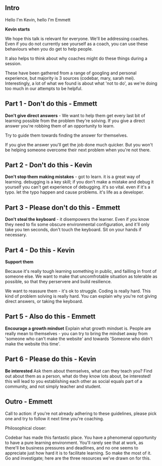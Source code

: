 ## Intro
Hello I'm Kevin, hello I'm Emmett

__Kevin starts__

We hope this talk is relevant for everyone. We'll be addressing coaches. Even if you do not currently see yourself as a coach, you can use these behaviours when you do get to help people.

It also helps to think about why coaches might do these things during a session.

These have been gathered from a range of googling and personal experience, but majority is 3 sources (codebar, mary, sarah mei). Interestingly, a lot of what we found is about what 'not to do', as we're doing too much in our attempts to be helpful.

## Part 1 - Don't do this - Emmett

**Don't give direct answers** - We want to help them get every last bit of learning possible from the problem they're solving. If you give a direct answer you're robbing them of an opportunity to learn.

Try to guide them towards finding the answer for themselves.

If you give the answer you'll get the job done much quicker. But you won't be helping someone overcome their next problem when you're not there.

## Part 2 - Don't do this - Kevin

**Don't stop them making mistakes** - got to learn. it is a great way of learning. debugging is a key skill; if you don't make a mistake and debug it yourself you can't get experience of debugging. it's so vital. even if it's a typo. let the typo happen and cause problems. it's life as a developer.

## Part 3 - Please don't do this - Emmett

**Don't steal the keyboard** - it disempowers the learner. Even if you know they need to fix some obscure environmental configuration, and it'll only take you ten seconds, don't touch the keyboard. Sit on your hands if necessary.

## Part 4 - Do this - Kevin

**Support them**

Because it's really tough learning something in public, and failling in front of someone else. We want to make that uncomfrotable situation as tolerable as possible, so that they perservere and build resilience.

We want to reassure them - it's ok to struggle. Coding is really hard. This kind of problem solving is really hard. You can explain why you're not giving direct answers, or taking the keyboard.

## Part 5 - Also do this - Emmett

**Encourage a growth mindset**
Explain what growth mindset is.
People are really mean to themselves - you can try to bring the mindset away from 'someone who can't make the website' and towards 'Someone who didn't make the website this time'.

## Part 6 - Please do this - Kevin

**Be interested**
Ask them about themselves, what can they teach you?
Find out about them as a person, what do they know lots about, be interested! this will lead to you establishing each other as social equals part of a community, and not simply teacher and student.

## Outro - Emmett

Call to action: if you're not already adhering to these guidelines, please pick one and try to follow it next time you're coaching.

Philosophical closer:

Codebar has made this fantastic place. You have a phenomenal opportunity to have a pure learning environment. You'll rarely see that at work, as there'll be business pressures and deadlines, and no one seems to appreciate just how hard it is to facilitate learning. So make the most of it. Go and investigate; here are the three resources we've drawn on for this.
